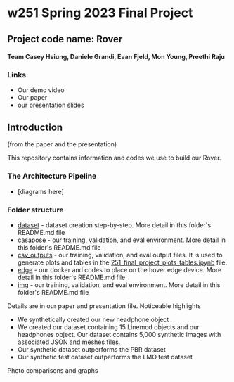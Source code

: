 # w251 Spring 2023 Final Project

## Project code name: Rover
#### Team Casey Hsiung, Daniele Grandi, Evan Fjeld, Mon Young, Preethi Raju

### Links
- Our demo video
- Our paper
- our presentation slides

## Introduction
(from the paper and the presentation)

This repository contains information and codes we use to build our Rover.

### The Architecture Pipeline

- [diagrams here]

### Folder structure

- [dataset](dataset) - dataset creation step-by-step. More detail in this folder's README.md file
- [casapose](casapose) - our training, validation, and eval environment. More detail in this folder's README.md file
- [csv_outputs](csv_outputs) - our training, validation, and eval output files. It is used to generate plots and tables in the [251_final_project_plots_tables.ipynb](251_final_project_plots_tables.ipynb) file.
- [edge](edge) - our docker and codes to place on the hover edge device. More detail in this folder's README.md file
- [img](img) - our training, validation, and eval environment. More detail in this folder's README.md file

Details are in our paper and presentation file. Noticeable highlights
- We synthetically created our new headphone object 
- We created our dataset containing 15 Linemod objects and our headphones object. Our dataset contains 5,000 synthetic images with associated JSON and meshes files.
- Our synthetic dataset outperforms the PBR dataset
- Our synthetic test dataset outperforms the LMO test dataset

Photo comparisons and graphs